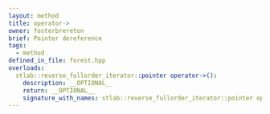 ```yaml
---
layout: method
title: operator->
owner: fosterbrereton
brief: Pointer dereference
tags:
  - method
defined_in_file: forest.hpp
overloads:
  stlab::reverse_fullorder_iterator::pointer operator->():
    description: __OPTIONAL__
    return: __OPTIONAL__
    signature_with_names: stlab::reverse_fullorder_iterator::pointer operator->()
---
```

